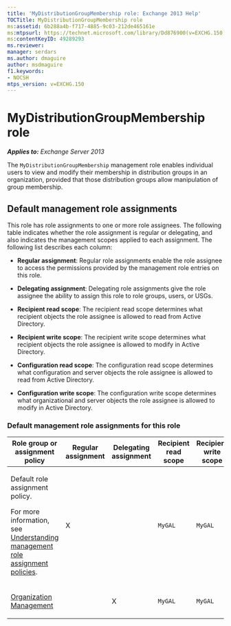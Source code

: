 ```yaml
---
title: 'MyDistributionGroupMembership role: Exchange 2013 Help'
TOCTitle: MyDistributionGroupMembership role
ms:assetid: 6b288a4b-f717-4885-9c03-212de465161e
ms:mtpsurl: https://technet.microsoft.com/library/Dd876900(v=EXCHG.150)
ms:contentKeyID: 49289293
ms.reviewer: 
manager: serdars
ms.author: dmaguire
author: msdmaguire
f1.keywords:
- NOCSH
mtps_version: v=EXCHG.150
---
```


# MyDistributionGroupMembership role

_**Applies to:** Exchange Server 2013_

The `MyDistributionGroupMembership` management role enables individual users to view and modify their membership in distribution groups in an organization, provided that those distribution groups allow manipulation of group membership.

## Default management role assignments

This role has role assignments to one or more role assignees. The following table indicates whether the role assignment is regular or delegating, and also indicates the management scopes applied to each assignment. The following list describes each column:

  - **Regular assignment**: Regular role assignments enable the role assignee to access the permissions provided by the management role entries on this role.

  - **Delegating assignment**: Delegating role assignments give the role assignee the ability to assign this role to role groups, users, or USGs.

  - **Recipient read scope**: The recipient read scope determines what recipient objects the role assignee is allowed to read from Active Directory.

  - **Recipient write scope**: The recipient write scope determines what recipient objects the role assignee is allowed to modify in Active Directory.

  - **Configuration read scope**: The configuration read scope determines what configuration and server objects the role assignee is allowed to read from Active Directory.

  - **Configuration write scope**: The configuration write scope determines what organizational and server objects the role assignee is allowed to modify in Active Directory.

### Default management role assignments for this role

<table style="width:100%;">
<colgroup>
<col style="width: 14%" />
<col style="width: 14%" />
<col style="width: 14%" />
<col style="width: 14%" />
<col style="width: 14%" />
<col style="width: 14%" />
<col style="width: 14%" />
</colgroup>
<thead>
<tr class="header">
<th>Role group or assignment policy</th>
<th>Regular assignment</th>
<th>Delegating assignment</th>
<th>Recipient read scope</th>
<th>Recipient write scope</th>
<th>Configuration read scope</th>
<th>Configuration write scope</th>
</tr>
</thead>
<tbody>
<tr class="odd">
<td><p>Default role assignment policy.</p>
<p>For more information, see <a href="understanding-management-role-assignment-policies-exchange-2013-help.md">Understanding management role assignment policies</a>.</p></td>
<td><p>X</p></td>
<td><p> </p></td>
<td><p><code>MyGAL</code></p></td>
<td><p><code>MyGAL</code></p></td>
<td><p><code>None</code></p></td>
<td><p><code>None</code></p></td>
</tr>
<tr class="even">
<td><p><a href="organization-management-exchange-2013-help.md">Organization Management</a></p></td>
<td><p> </p></td>
<td><p>X</p></td>
<td><p><code>MyGAL</code></p></td>
<td><p><code>MyGAL</code></p></td>
<td><p><code>None</code></p></td>
<td><p><code>None</code></p></td>
</tr>
</tbody>
</table>
